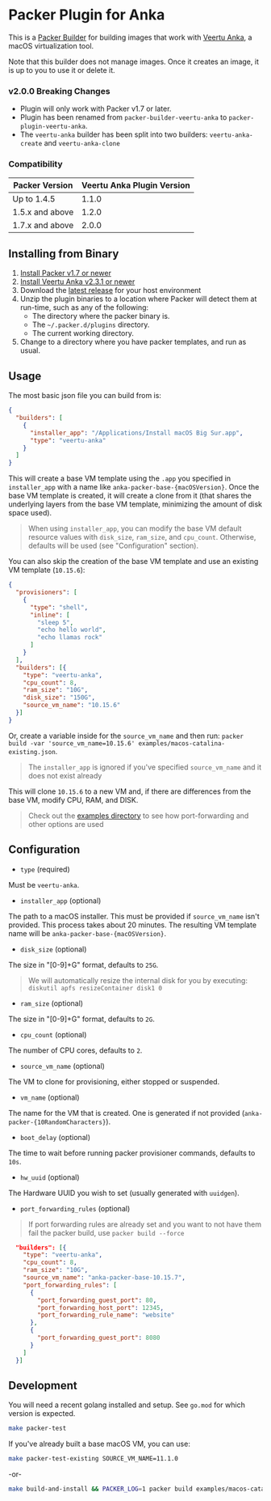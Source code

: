 # Packer Plugin for Anka

This is a [Packer Builder] for building images that work with [Veertu Anka], a macOS virtualization tool.

Note that this builder does not manage images. Once it creates an image, it is up to you to use it or delete it.

### v2.0.0 Breaking Changes

* Plugin will only work with Packer v1.7 or later.
* Plugin has been renamed from `packer-builder-veertu-anka` to `packer-plugin-veertu-anka`.
* The `veertu-anka` builder has been split into two builders: `veertu-anka-create` and `veertu-anka-clone`

### Compatibility

Packer Version | Veertu Anka Plugin Version
--- | ---
Up to 1.4.5 | 1.1.0
1.5.x and above | 1.2.0
1.7.x and above | 2.0.0

## Installing from Binary

1. [Install Packer v1.7 or newer](https://www.packer.io/downloads)
2. [Install Veertu Anka v2.3.1 or newer](https://veertu.com/download-anka-build/)
3. Download the [latest release](https://github.com/veertuinc/packer-builder-veertu-anka/releases) for your host environment
4. Unzip the plugin binaries to a location where Packer will detect them at run-time, such as any of the following:
    * The directory where the packer binary is.
    * The `~/.packer.d/plugins` directory.
    * The current working directory.
5. Change to a directory where you have packer templates, and run as usual.

## Usage

The most basic json file you can build from is:

```json
{
  "builders": [
    {
      "installer_app": "/Applications/Install macOS Big Sur.app",
      "type": "veertu-anka"
    }
  ]
}
```

This will create a base VM template using the `.app` you specified in `installer_app` with a name like `anka-packer-base-{macOSVersion}`. Once the base VM template is created, it will create a clone from it (that shares the underlying layers from the base VM template, minimizing the amount of disk space used).

> When using `installer_app`, you can modify the base VM default resource values with `disk_size`, `ram_size`, and `cpu_count`. Otherwise, defaults will be used (see "Configuration" section).

You can also skip the creation of the base VM template and use an existing VM template (`10.15.6`):

```json
{
  "provisioners": [
    {
      "type": "shell",
      "inline": [
        "sleep 5",
        "echo hello world",
        "echo llamas rock"
      ]
    }
  ],
  "builders": [{
    "type": "veertu-anka",
    "cpu_count": 8,
    "ram_size": "10G",
    "disk_size": "150G",
    "source_vm_name": "10.15.6"
  }]
}
```

Or, create a variable inside for the `source_vm_name` and then run: `packer build -var 'source_vm_name=10.15.6' examples/macos-catalina-existing.json`.

> The `installer_app` is ignored if you've specified `source_vm_name` and it does not exist already

This will clone `10.15.6` to a new VM and, if there are differences from the base VM, modify CPU, RAM, and DISK.

> Check out the [examples directory](./examples) to see how port-forwarding and other options are used

## Configuration

* `type` (required)

Must be `veertu-anka`.

* `installer_app` (optional)

The path to a macOS installer. This must be provided if `source_vm_name` isn't provided. This process takes about 20 minutes. The resulting VM template name will be `anka-packer-base-{macOSVersion}`.

* `disk_size` (optional)

The size in "[0-9]+G" format, defaults to `25G`.

> We will automatically resize the internal disk for you by executing: `diskutil apfs resizeContainer disk1 0`

* `ram_size` (optional)

The size in "[0-9]+G" format, defaults to `2G`.

* `cpu_count` (optional)

The number of CPU cores, defaults to `2`.

* `source_vm_name` (optional)

The VM to clone for provisioning, either stopped or suspended.

* `vm_name` (optional)

The name for the VM that is created. One is generated if not provided (`anka-packer-{10RandomCharacters}`).

* `boot_delay` (optional)

The time to wait before running packer provisioner commands, defaults to `10s`.

* `hw_uuid` (optional)

The Hardware UUID you wish to set (usually generated with `uuidgen`).

* `port_forwarding_rules` (optional)

> If port forwarding rules are already set and you want to not have them fail the packer build, use `packer build --force`

```json
  "builders": [{
    "type": "veertu-anka",
    "cpu_count": 8,
    "ram_size": "10G",
    "source_vm_name": "anka-packer-base-10.15.7",
    "port_forwarding_rules": [
      {
        "port_forwarding_guest_port": 80,
        "port_forwarding_host_port": 12345,
        "port_forwarding_rule_name": "website"
      },
      {
        "port_forwarding_guest_port": 8080
      }
    ]
  }]
```

## Development

You will need a recent golang installed and setup. See `go.mod` for which version is expected.

```bash
make packer-test
```

If you've already built a base macOS VM, you can use:

```bash
make packer-test-existing SOURCE_VM_NAME=11.1.0
```

-or-

```bash
make build-and-install && PACKER_LOG=1 packer build examples/macos-catalina-existing.json
```

[Packer Builder]: https://www.packer.io/docs/extending/custom-builders.html
[Veertu Anka]: https://veertu.com/
